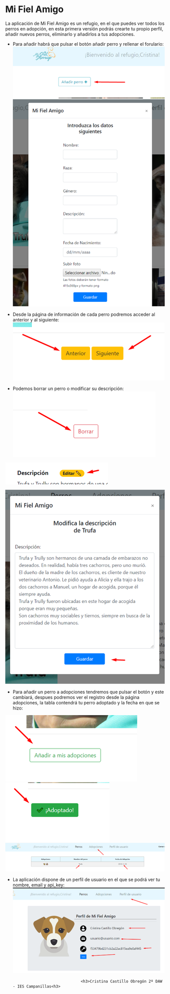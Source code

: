<h1> Mi Fiel Amigo </h1>

La aplicación de Mi Fiel Amigo es un refugio, en el que puedes ver todos los perros en adopción, en esta primera versión podrás crearte tu propio perfil, añadir nuevos perros, eliminarlo y añadirlos a tus adopciones.

- Para añadir habrá que pulsar el botón añadir perro y rellenar el forulario:
![Pulsar botón](/assets/aniadir1.png "Añadir Perro")
![Modal](/assets/aniadir2.png "Añadir Perro")

- Desde la página de información de cada perro podremos acceder al anterior y al siguiente:
![Botones](/assets/antsig.png "Anterior y siguiente")

- Podemos borrar un perro o modificar su descripción:
![Botones](/assets/borrar.png "Borrar Perro")

![Botones](/assets/editar.png "Modificar Descripción")

![Botones](/assets/editar2.png "Modificar Descripción")

- Para añadir un perro a adopciones tendremos que pulsar el botón y este cambiará, despues podremos ver el registro desde la página adopciones, la tabla contendrá tu perro adoptado y la fecha en que se hizo:

![Botones](/assets/adop.png "Añadir a adopciones")
![Botones](/assets/adop2.png "Adoptado")
![Tabla](/assets/tabla.png "Tabla adopciones")

- La aplicación dispone de un perfil de usuario en el que se podrá ver tu nombre, email y api_key:
![Tabla](/assets/perfilusu.png "Perfil de usuario")


                                    <h3>Cristina Castillo Obregón 2º DAW - IES Campanillas<h3>
